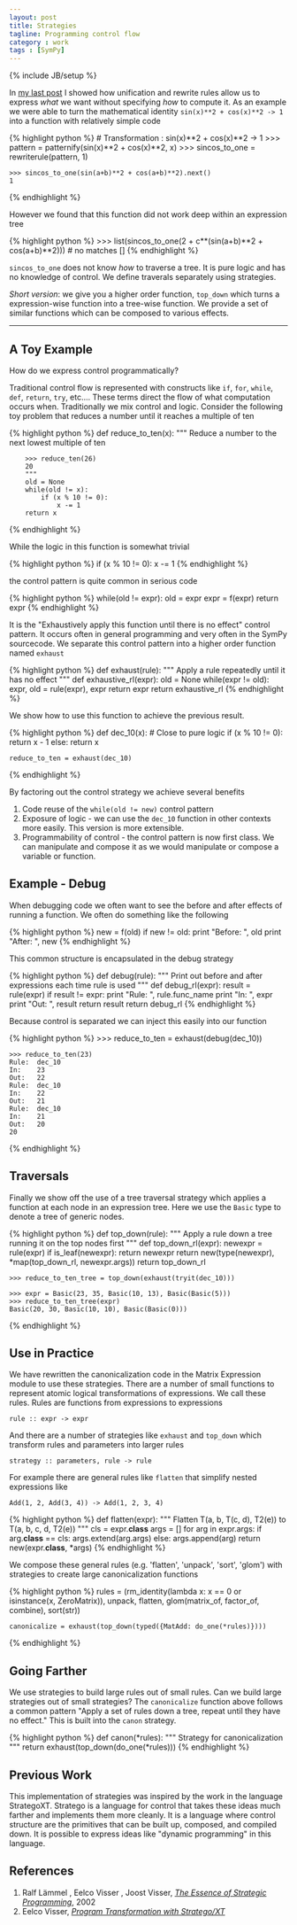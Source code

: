```yaml
---
layout: post
title: Strategies
tagline: Programming control flow
category : work 
tags : [SymPy]
---
```

{% include JB/setup %}

In [my last post](matthewrocklin.com/blog/work/2012/11/01/Unification/) I showed how unification and rewrite rules allow us to express *what* we want without specifying *how* to compute it. As an example we were able to turn the mathematical identity `sin(x)**2 + cos(x)**2 -> 1` into a function with relatively simple code

{% highlight python %}
    # Transformation : sin(x)**2 + cos(x)**2 -> 1
    >>> pattern = patternify(sin(x)**2 + cos(x)**2, x)
    >>> sincos_to_one = rewriterule(pattern, 1)

    >>> sincos_to_one(sin(a+b)**2 + cos(a+b)**2).next()
    1
{% endhighlight %}

However we found that this function did not work deep within an expression tree

{% highlight python %}
    >>> list(sincos_to_one(2 + c**(sin(a+b)**2 + cos(a+b)**2))) # no matches
    []
{% endhighlight %}

`sincos_to_one` does not know *how* to traverse a tree. It is pure logic and has no knowledge of control. We define traverals separately using strategies.

*Short version*: we give you a higher order function, `top_down` which turns a
expression-wise function into a tree-wise function. We provide a set of similar functions which can be composed to various effects.

* * * * 

A Toy Example
-------------

How do we express control programmatically? 

Traditional control flow is represented with constructs like `if`, `for`, `while`, `def`, `return`, `try`, etc.... These terms direct the flow of what computation occurs when. Traditionally we mix control and logic. Consider the following toy problem that reduces a number until it reaches a multiple of ten

{% highlight python %}
    def reduce_to_ten(x):
        """ Reduce a number to the next lowest multiple of ten 

        >>> reduce_ten(26)
        20
        """
        old = None
        while(old != x):
            if (x % 10 != 0):
                x -= 1
        return x
{% endhighlight %}

While the logic in this function is somewhat trivial 

{% highlight python %}
    if (x % 10 != 0):
        x -= 1
{% endhighlight %}

the control pattern is quite common in serious code 

{% highlight python %}
    while(old != expr):
        old = expr 
        expr = f(expr)
    return expr
{% endhighlight %}

It is the "Exhaustively apply this function until there is no effect" control pattern. It occurs often in general programming and very often in the SymPy sourcecode. We separate this control pattern into a higher order function named `exhaust`

{% highlight python %}
    def exhaust(rule):
        """ Apply a rule repeatedly until it has no effect """
        def exhaustive_rl(expr):
            old = None
            while(expr != old):
                expr, old = rule(expr), expr 
            return expr 
        return exhaustive_rl
{% endhighlight %}

We show how to use this function to achieve the previous result. 

{% highlight python %}
    def dec_10(x):                          # Close to pure logic
        if (x % 10 != 0):   return x - 1
        else:               return x

    reduce_to_ten = exhaust(dec_10)
{% endhighlight %}
        
By factoring out the control strategy we achieve several benefits

1.  Code reuse of the `while(old != new)` control pattern 
2.  Exposure of logic - we can use the `dec_10` function in other contexts more easily. This version is more extensible.
3.  Programmability of control - the control pattern is now first class. We can manipulate and compose it as we would manipulate or compose a variable or function.

Example - Debug
---------------

When debugging code we often want to see the before and after effects of running a function. We often do something like the following
    
{% highlight python %}
    new = f(old)
    if new != old:
        print "Before: ", old 
        print "After:  ", new 
{% endhighlight %}

This common structure is encapsulated in the debug strategy

{% highlight python %}
    def debug(rule):
        """ Print out before and after expressions each time rule is used """
        def debug_rl(expr):
            result = rule(expr)
            if result != expr:
                print "Rule: ", rule.func_name
                print "In:   ", expr
                print "Out:  ", result
            return result
        return debug_rl
{% endhighlight %}

Because control is separated we can inject this easily into our function

{% highlight python %}
    >>> reduce_to_ten = exhaust(debug(dec_10))
    
    >>> reduce_to_ten(23)
    Rule:  dec_10
    In:    23
    Out:   22
    Rule:  dec_10
    In:    22
    Out:   21
    Rule:  dec_10
    In:    21
    Out:   20
    20
{% endhighlight %}

Traversals
----------

Finally we show off the use of a tree traversal strategy which applies a function at each node in an expression tree. Here we use the `Basic` type to denote a tree of generic nodes.

{% highlight python %}
    def top_down(rule):
        """ Apply a rule down a tree running it on the top nodes first """
        def top_down_rl(expr):
            newexpr = rule(expr)
            if is_leaf(newexpr):
                return newexpr
            return new(type(newexpr), *map(top_down_rl, newexpr.args))
        return top_down_rl

    >>> reduce_to_ten_tree = top_down(exhaust(tryit(dec_10)))

    >>> expr = Basic(23, 35, Basic(10, 13), Basic(Basic(5)))
    >>> reduce_to_ten_tree(expr)
    Basic(20, 30, Basic(10, 10), Basic(Basic(0)))
{% endhighlight %}

Use in Practice
---------------

We have rewritten the canonicalization code in the Matrix Expression module to use these strategies. There are a number of small functions to represent atomic logical transformations of expressions. We call these rules. Rules are functions from expressions to expressions

    rule :: expr -> expr

And there are a number of strategies like `exhaust` and `top_down` which transform rules and parameters into larger rules

    strategy :: parameters, rule -> rule

For example there are general rules like `flatten` that simplify nested expressions like 

`Add(1, 2, Add(3, 4)) -> Add(1, 2, 3, 4)`

{% highlight python %}
    def flatten(expr):
        """ Flatten T(a, b, T(c, d), T2(e)) to T(a, b, c, d, T2(e)) """
        cls = expr.__class__
        args = []
        for arg in expr.args:
            if arg.__class__ == cls:
                args.extend(arg.args)
            else:
                args.append(arg)
        return new(expr.__class__, *args)
{% endhighlight %}

We compose these general rules (e.g. 'flatten', 'unpack', 'sort', 'glom') with strategies to create large canonicalization functions 

{% highlight python %}
    rules = (rm_identity(lambda x: x == 0 or isinstance(x, ZeroMatrix)),
             unpack,
             flatten,
             glom(matrix_of, factor_of, combine),
             sort(str))

    canonicalize = exhaust(top_down(typed({MatAdd: do_one(*rules)})))
{% endhighlight %}

Going Farther
-------------

We use strategies to build large rules out of small rules. Can we build large strategies out of small strategies? The `canonicalize` function above follows a common pattern "Apply a set of rules down a tree, repeat until they have no effect." This is built into the `canon` strategy.

{% highlight python %}
    def canon(*rules):
        """ Strategy for canonicalization """
        return exhaust(top_down(do_one(*rules)))
{% endhighlight %}

Previous Work
-------------

This implementation of strategies was inspired by the work in the language StrategoXT. Stratego is a language for control that takes these ideas much farther and implements them more cleanly. It is a language where control structure are the primitives that can be built up, composed, and compiled down. It is possible to express ideas like "dynamic programming" in this language.


References
----------

1.  Ralf Lämmel , Eelco Visser , Joost Visser, [*The Essence of Strategic Programming*](http://www.google.com/url?sa=t&rct=j&q=&esrc=s&source=web&cd=1&cad=rja&ved=0CDMQFjAA&url=http%3A%2F%2Fhomepages.cwi.nl%2F~ralf%2Feosp%2Fpaper.pdf&ei=bJuaUNWwNuOc2AWQtICYCA&usg=AFQjCNHG1lJTjP05tO1aElYQkXMYSmgNuw&sig2=EwanltC52lXaC4gU4OtVvA), 2002
2.  Eelco Visser, [*Program Transformation with Stratego/XT*](http://www.springerlink.com/content/my9we5tj86u2f59n/)
